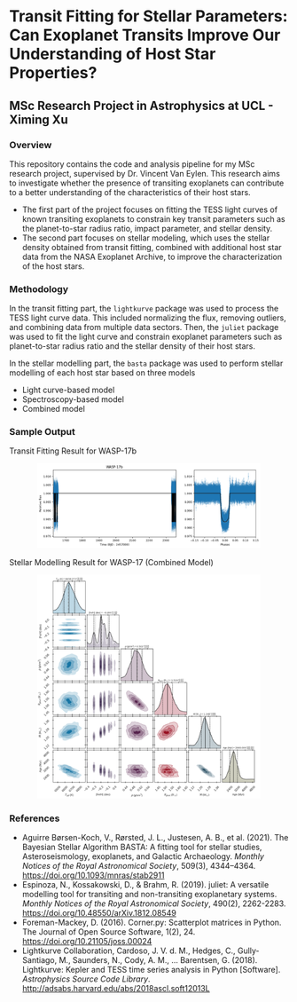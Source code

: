 # Transit Fitting for Stellar Parameters: Can Exoplanet Transits Improve Our Understanding of Host Star Properties?
## MSc Research Project in Astrophysics at UCL - Ximing Xu
### Overview
This repository contains the code and analysis pipeline for my MSc research project, supervised by Dr. Vincent Van Eylen. This research aims to investigate whether the presence of transiting exoplanets can contribute to a better understanding of the characteristics of their host stars.

- The first part of the project focuses on fitting the TESS light curves of known transiting exoplanets to constrain key transit parameters such as the planet-to-star radius ratio, impact parameter, and stellar density.
- The second part focuses on stellar modeling, which uses the stellar density obtained from transit fitting, combined with additional host star data from the NASA Exoplanet Archive, to improve the characterization of the host stars.

### Methodology
In the transit fitting part, the `lightkurve` package was used to process the TESS light curve data. This included normalizing the flux, removing outliers, and combining data from multiple data sectors. Then, the `juliet` package was used to fit the light curve and constrain exoplanet parameters such as planet-to-star radius ratio and the stellar density of their host stars.

In the stellar modelling part, the `basta` package was used to perform stellar modelling of each host star based on three models
- Light curve-based model
- Spectroscopy-based model
- Combined model

### Sample Output
Transit Fitting Result for WASP-17b
<p align="center">
  <img src="example_outputs/transit_fitting_output_1.png" style="width:80%;"/>
</p>
Stellar Modelling Result for WASP-17 (Combined Model)
<p align="center">
  <img src="example_outputs/stellar_modelling_output_combined_model.png" style="width:80%;"/>
</p>

### References
- Aguirre Børsen-Koch, V., Rørsted, J. L., Justesen, A. B., et al. (2021). The Bayesian Stellar Algorithm BASTA: A fitting tool for stellar studies, Asteroseismology, exoplanets, and Galactic Archaeology. *Monthly Notices of the Royal Astronomical Society*, 509(3), 4344–4364. https://doi.org/10.1093/mnras/stab2911
- Espinoza, N., Kossakowski, D., & Brahm, R. (2019). juliet: A versatile modelling tool for transiting and non-transiting exoplanetary systems. *Monthly Notices of the Royal Astronomical Society*, 490(2), 2262-2283. https://doi.org/10.48550/arXiv.1812.08549
- Foreman-Mackey, D. (2016). Corner.py: Scatterplot matrices in Python. The Journal of Open 
Source Software, 1(2), 24. https://doi.org/10.21105/joss.00024
- Lightkurve Collaboration, Cardoso, J. V. d. M., Hedges, C., Gully-Santiago, M., Saunders, N., Cody, A. M., ... Barentsen, G. (2018). Lightkurve: Kepler and TESS time series analysis in Python [Software]. *Astrophysics Source Code Library*. http://adsabs.harvard.edu/abs/2018ascl.soft12013L
